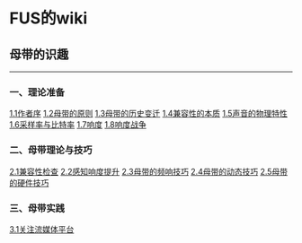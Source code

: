 FUS的wiki
=======

## 母带的识趣
----------
### 一、理论准备

[1.1作者序](https://fusmixing.site/html/mdwiki.html#!./master1_1.md)
[1.2母带的原则](https://fusmixing.site/html/mdwiki.html#!./master1_2.md)
[1.3母带的历史变迁](https://fusmixing.site/html/mdwiki.html#!./master1_3.md)
[1.4兼容性的本质](https://fusmixing.site/html/mdwiki.html#!./master1_4.md)
[1.5声音的物理特性](https://fusmixing.site/html/mdwiki.html#!./master1_5.md)
[1.6采样率与比特率](https://fusmixing.site/html/mdwiki.html#!./master1_6.md)
[1.7响度](https://fusmixing.site/html/mdwiki.html#!./master1_7.md)
[1.8响度战争](https://fusmixing.site/html/mdwiki.html#!./master1_8.md)

### 二、母带理论与技巧

[2.1兼容性检查](https://fusmixing.site/html/mdwiki.html#!./master2_1.md)
[2.2感知响度提升](https://fusmixing.site/html/mdwiki.html#!./master2_2.md)
[2.3母带的频响技巧](https://fusmixing.site/html/mdwiki.html#!./master2_3.md)
[2.4母带的动态技巧](https://fusmixing.site/html/mdwiki.html#!./master2_4.md)
[2.5母带的硬件技巧](https://fusmixing.site/html/mdwiki.html#!./master2_5.md)

### 三、母带实践

[3.1关注流媒体平台](https://fusmixing.site/html/mdwiki.html#!./master3_1.md)